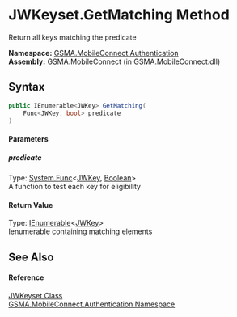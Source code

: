 JWKeyset.GetMatching Method
===========================
Return all keys matching the predicate

**Namespace:** [GSMA.MobileConnect.Authentication][1]  
**Assembly:** GSMA.MobileConnect (in GSMA.MobileConnect.dll)

Syntax
------

```csharp
public IEnumerable<JWKey> GetMatching(
	Func<JWKey, bool> predicate
)
```

#### Parameters

##### *predicate*
Type: [System.Func][2]&lt;[JWKey][3], [Boolean][4]>  
A function to test each key for eligibility

#### Return Value
Type: [IEnumerable][5]&lt;[JWKey][3]>  
Ienumerable containing matching elements

See Also
--------

#### Reference
[JWKeyset Class][6]  
[GSMA.MobileConnect.Authentication Namespace][1]  

[1]: ../README.md
[2]: http://msdn.microsoft.com/en-us/library/bb549151
[3]: ../JWKey/README.md
[4]: http://msdn.microsoft.com/en-us/library/a28wyd50
[5]: http://msdn.microsoft.com/en-us/library/9eekhta0
[6]: README.md
[7]: ../../_icons/Help.png